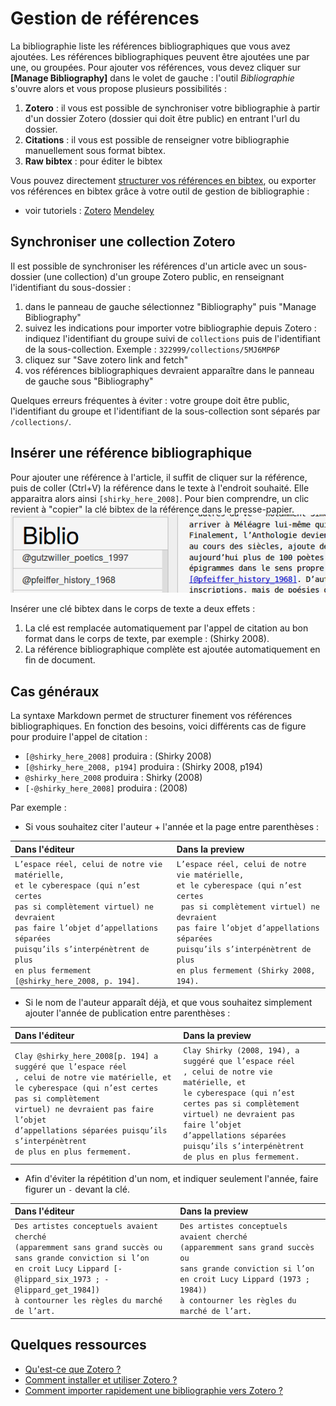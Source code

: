 # Gestion de références

La bibliographie liste les références bibliographiques que vous avez ajoutées. Les références bibliographiques peuvent être ajoutées une par une, ou groupées. Pour ajouter vos références, vous devez cliquer sur **[Manage Bibliography]** dans le volet de gauche : l'outil *Bibliographie* s'ouvre alors et vous propose plusieurs possibilités :

1. **Zotero** : il vous est possible de synchroniser votre bibliographie à partir d'un dossier Zotero (dossier qui doit être public) en entrant l'url du dossier.
2. **Citations** : il vous est possible de renseigner votre bibliographie manuellement sous format bibtex.
3. **Raw bibtex** : pour éditer le bibtex

Vous pouvez directement [structurer vos références en bibtex](http://www.andy-roberts.net/writing/latex/bibliographies), ou exporter vos références en bibtex grâce à votre outil de gestion de bibliographie :

- voir tutoriels : <a class="btn btn-info" href="http://archive.sens-public.org/IMG/pdf/Utiliser_Zotero.pdf" role="button">Zotero</a> <a class="btn btn-info" href="https://libguides.usask.ca/c.php?g=218034&p=1446316" role="button">Mendeley</a>

## Synchroniser une collection Zotero

Il est possible de synchroniser les références d'un article avec un sous-dossier (une collection) d'un groupe Zotero public, en renseignant l'identifiant du sous-dossier :

1. dans le panneau de gauche sélectionnez "Bibliography" puis "Manage Bibliography"
2. suivez les indications pour importer votre bibliographie depuis Zotero : indiquez l'identifiant du groupe suivi de `collections` puis de l'identifiant de la sous-collection. Exemple : `322999/collections/5MJ6MP6P`
3. cliquez sur "Save zotero link and fetch"
4. vos références bibliographiques devraient apparaître dans le panneau de gauche sous "Bibliography"

Quelques erreurs fréquentes à éviter : votre groupe doit être public, l'identifiant du groupe et l'identifiant de la sous-collection sont séparés par `/collections/`.

## Insérer une référence bibliographique

Pour ajouter une référence à l'article, il suffit de cliquer sur la référence, puis de coller (Ctrl+V) la référence dans le texte à l'endroit souhaité. Elle apparaitra alors ainsi `[shirky_here_2008]`. Pour bien comprendre, un clic revient à "copier" la clé bibtex de la référence dans le presse-papier. ![biblioex](uploads/images/biblioex.png)

Insérer une clé bibtex dans le corps de texte a deux effets :

1. La clé est remplacée automatiquement par l'appel de citation au bon format dans le corps de texte, par exemple : (Shirky 2008).
2. La référence bibliographique complète est ajoutée automatiquement en fin de document.


## Cas généraux


La syntaxe Markdown permet de structurer finement vos références bibliographiques. En fonction des besoins, voici différents cas de figure pour produire l'appel de citation :
- `[@shirky_here_2008]` produira : (Shirky 2008)
- `[@shirky_here_2008, p194]` produira : (Shirky 2008, p194)
- `@shirky_here_2008` produira : Shirky (2008)
- `[-@shirky_here_2008]` produira : (2008)

Par exemple :

- Si vous souhaitez citer l'auteur + l'année et la page entre parenthèses :

|Dans l'éditeur | Dans la preview|
|:--|:--|
|`L’espace réel, celui de notre vie matérielle,`<br/>`et le cyberespace (qui n’est certes`<br/>`pas si complètement virtuel) ne devraient`<br/>`pas faire l’objet d’appellations séparées`<br/>`puisqu’ils s’interpénètrent de plus`<br/>`en plus fermement [@shirky_here_2008, p. 194].` | `L’espace réel, celui de notre vie matérielle,`<br/>`et le cyberespace (qui n’est certes`<br/>` pas si complètement virtuel) ne devraient`<br/>`pas faire l’objet d’appellations séparées`<br/>`puisqu’ils s’interpénètrent de plus`<br/>`en plus fermement (Shirky 2008, 194).`|

- Si le nom de l'auteur apparaît déjà, et que vous souhaitez simplement ajouter l'année de publication entre parenthèses :

|Dans l'éditeur | Dans la preview|
|:--|:--|
|`Clay @shirky_here_2008[p. 194] a suggéré que l’espace réel`<br/>`, celui de notre vie matérielle, et`<br/>`le cyberespace (qui n’est certes pas si complètement`<br/>`virtuel) ne devraient pas faire l’objet`<br/>`d’appellations séparées puisqu’ils s’interpénètrent `<br/>`de plus en plus fermement.` | `Clay Shirky (2008, 194), a suggéré que l’espace réel`<br/>`, celui de notre vie matérielle, et`<br/>`le cyberespace (qui n’est certes pas si complètement`<br/>`virtuel) ne devraient pas faire l’objet`<br/>`d’appellations séparées puisqu’ils s’interpénètrent`<br/>`de plus en plus fermement.`|

- Afin d'éviter la répétition d'un nom, et indiquer seulement l'année, faire figurer un `-` devant la clé.


|Dans l'éditeur | Dans la preview|
|:--|:--|
|`Des artistes conceptuels avaient cherché`<br/>`(apparemment sans grand succès ou`<br/>`sans grande conviction si l’on`<br/>`en croit Lucy Lippard [-@lippard_six_1973 ; -@lippard_get_1984])`<br/>`à contourner les règles du marché de l’art.` | `Des artistes conceptuels avaient cherché`<br/>`(apparemment sans grand succès ou`<br/>`sans grande conviction si l’on en croit Lucy Lippard (1973 ; 1984))`<br/>`à contourner les règles du marché de l’art.`|

## Quelques ressources

- [Qu'est-ce que Zotero ?](http://editorialisation.org/ediwiki/index.php?title=Zotero)
- [Comment installer et utiliser Zotero ?](https://bib.umontreal.ca/citer/logiciels-bibliographiques/zotero/installer)
- [Comment importer rapidement une bibliographie vers Zotero ?](https://bib.umontreal.ca/citer/logiciels-bibliographiques/zotero/installer#h5o-13)
